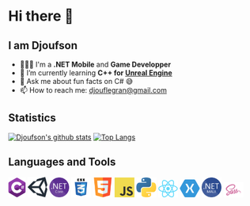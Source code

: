 # Hi there 👋
## I am Djoufson
- 🧑🏾‍💻 I'm a **.NET Mobile** and **Game Developper**
- 🌱 I’m currently learning **C++ for [Unreal Engine](https://www.unrealengine.com/en-US)**
- 💬 Ask me about fun facts on C# 😅
- 📫 How to reach me: [djouflegran@gmail.com](mailto:djouflegran@gmail.com)

## Statistics
[![Djoufson's github stats](https://github-readme-stats.vercel.app/api?username=djoufson&count_private=true&show_icons=true&theme=github_dark&hide_rank=false)](https://github.com/djoufson/github-readme-stats)
[![Top Langs](https://github-readme-stats.vercel.app/api/top-langs/?username=djoufson&layout=compact&theme=github_dark)](https://github.com/djoufson/github-readme-stats)

## Languages and Tools
<div>
<a href="https://learn.microsoft.com/en-us/dotnet/csharp/"><img height="40" alt="C#" src="./Images/csharp.png"/></a>
<a href="https://unity.com/"><img width=40 alt="Unity" src="./Images/unity.png"/></a>
<a href="https://dotnet.microsoft.com/en-us/"><img width=40 alt=".NET Core" src="./Images/dotnetCore.png"/></a>
<a href="https://www.w3schools.com/css/"><img width=40 alt="CSS 3" src="./Images/css3.png"/></a>
<a href="https://www.w3.org/html/"><img width=40 alt="HTML 5" src="./Images/html5.png"/></a>
<a href="https://developer.mozilla.org/en-US/docs/Web/JavaScript"><img width=40 alt="JavaScript" src="./Images/js.png"/></a>
<a href="https://www.python.org/"><img width=40 alt="Python" src="./Images/python.png"/></a>
<a href="https://reactjs.org/"><img width=40 alt="React JS" src="./Images/react.png"/></a>
<a href="https://dotnet.microsoft.com/en-us/apps/xamarin/xamarin-forms"><img width=40 alt="Xamarin Forms" src="./Images/xamarin.svg"/></a>
<a href="https://learn.microsoft.com/en-us/dotnet/maui"><img width=40 alt=".NET MAUI" src="./Images/maui.png"/></a>
<a href="https://sass-lang.com/"><img width=40 alt="SCSS" src="./Images/sass.png"/></a>
</div>
